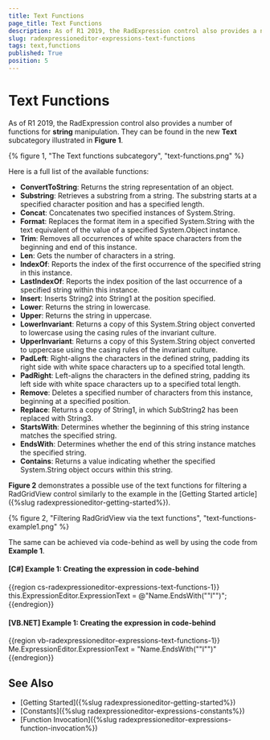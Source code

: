 ```yaml
---
title: Text Functions
page_title: Text Functions
description: As of R1 2019, the RadExpression control also provides a number of functions for string manipulation.
slug: radexpressioneditor-expressions-text-functions
tags: text,functions
published: True
position: 5
---
```


# Text Functions

As of R1 2019, the RadExpression control also provides a number of functions for **string** manipulation. They can be found in the new **Text** subcategory illustrated in **Figure 1**.
 
{% figure 1, "The Text functions subcategory", "text-functions.png" %}

Here is a full list of the available functions:

* **ConvertToString**: Returns the string representation of an object.
* **Substring**: Retrieves a substring from a string. The substring starts at a specified character position and has a specified length.
* **Concat**: Concatenates two specified instances of System.String.
* **Format**: Replaces the format item in a specified System.String with the text equivalent of the value of a specified System.Object instance.
* **Trim**: Removes all occurrences of white space characters from the beginning and end of this instance.
* **Len**: Gets the number of characters in a string.
* **IndexOf**: Reports the index of the first occurrence of the specified string in this instance.
* **LastIndexOf**: Reports the index position of the last occurrence of a specified string within this instance.
* **Insert**: Inserts String2 into String1 at the position specified.
* **Lower**: Returns the string in lowercase.
* **Upper**: Returns the string in uppercase.
* **LowerInvariant**: Returns a copy of this System.String object converted to lowercase using the casing rules of the invariant culture.
* **UpperInvariant**: Returns a copy of this System.String object converted to uppercase using the casing rules of the invariant culture.
* **PadLeft**: Right-aligns the characters in the defined string, padding its right side with white space characters up to a specified total length.
* **PadRight**: Left-aligns the characters in the defined string, padding its left side with white space characters up to a specified total length.
* **Remove**: Deletes a specified number of characters from this instance, beginning at a specified position.
* **Replace**: Returns a copy of String1, in which SubString2 has been replaced with String3.
* **StartsWith**: Determines whether the beginning of this string instance matches the specified string.
* **EndsWith**: Determines whether the end of this string instance matches the specified string.
* **Contains**: Returns a value indicating whether the specified System.String object occurs within this string.

**Figure 2** demonstrates a possible use of the text functions for filtering a RadGridView control similarly to the example in the [Getting Started article]({%slug radexpressioneditor-getting-started%}).

{% figure 2, "Filtering RadGridView via the text functions", "text-functions-example1.png" %}

The same can be achieved via code-behind as well by using the code from **Example 1**.

#### __[C#] Example 1: Creating the expression in code-behind__

{{region cs-radexpressioneditor-expressions-text-functions-1}}
    this.ExpressionEditor.ExpressionText = @"Name.EndsWith(""l"")";
{{endregion}}

#### __[VB.NET] Example 1: Creating the expression in code-behind__

{{region vb-radexpressioneditor-expressions-text-functions-1}}
    Me.ExpressionEditor.ExpressionText = "Name.EndsWith(""l"")"
{{endregion}}

## See Also

* [Getting Started]({%slug radexpressioneditor-getting-started%})
* [Constants]({%slug radexpressioneditor-expressions-constants%})
* [Function Invocation]({%slug radexpressioneditor-expressions-function-invocation%})